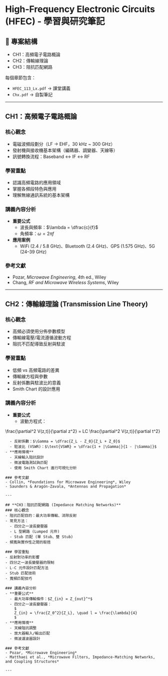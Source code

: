 # High-Frequency Electronic Circuits (HFEC) - 學習與研究筆記

## 📂 專案結構  
- CH1：高頻電子電路概論  
- CH2：傳輸線理論  
- CH3：阻抗匹配網路  

每個章節包含：  
- `HFEC_113_Lx.pdf` → 課堂講義  
- `Chx.pdf` → 自製筆記  

---

## **CH1：高頻電子電路概論**  
### 核心觀念  
- 電磁波頻段劃分（LF → EHF，30 kHz ~ 300 GHz）  
- 發射機與接收機基本架構（編碼器、調變器、天線等）  
- 訊號轉換流程：Baseband ↔ IF ↔ RF  

### 學習重點  
- 認識高頻電路的應用領域  
- 掌握各頻段特色與應用  
- 理解無線通訊系統的基本架構  

### 講義內容分析  
- **重要公式**  
  - 波長與頻率：$\lambda = \dfrac{c}{f}$ 
  - 角頻率：$\omega = 2\pi f$  
- **應用案例**  
  - WiFi (2.4 / 5.8 GHz)、Bluetooth (2.4 GHz)、GPS (1.575 GHz)、5G (24–39 GHz)  

### 參考文獻  
- Pozar, *Microwave Engineering*, 4th ed., Wiley  
- Chang, *RF and Microwave Wireless Systems*, Wiley  

---

## **CH2：傳輸線理論 (Transmission Line Theory)**  
### 核心觀念  
- 高頻必須使用分佈參數模型  
- 傳輸線電壓/電流遵循波動方程  
- 阻抗不匹配導致反射與駐波  

### 學習重點  
- 低頻 vs 高頻電路的差異  
- 傳輸線方程與參數  
- 反射係數與駐波比的意義  
- Smith Chart 的設計應用  

### 講義內容分析  
- **重要公式**  
  - 波動方程式：  
    ```math
\frac{\partial^2 V(z,t)}{\partial z^2} = LC \frac{\partial^2 V(z,t)}{\partial t^2}
```  
  - 反射係數：$\Gamma = \dfrac{Z_L - Z_0}{Z_L + Z_0}$  
  - 駐波比 (VSWR)：$\text{VSWR} = \dfrac{1 + |\Gamma|}{1 - |\Gamma|}$  
- **應用情境**  
  - 天線輸入阻抗設計  
  - 微波電路測試與匹配  
  - 使用 Smith Chart 進行可視化分析  

### 參考文獻  
- Collin, *Foundations for Microwave Engineering*, Wiley  
- Saunders & Aragón-Zavala, *Antennas and Propagation*  

---

## **CH3：阻抗匹配網路 (Impedance Matching Networks)**  
### 核心觀念  
- 阻抗匹配目的：最大功率傳輸、消除反射  
- 常見方法：  
  - 四分之一波長變壓器  
  - L 型網路 (Lumped 元件)  
  - Stub 匹配 (單 Stub、雙 Stub)  
- 頻寬與實作性之間的取捨  

### 學習重點  
- 反射對功率的影響  
- 四分之一波長變壓器的限制  
- L-C 元件設計匹配方法  
- Stub 匹配技術  
- 寬頻匹配技巧  

### 講義內容分析  
- **重要公式**  
  - 最大功率傳輸條件：$Z_{in} = Z_{out}^*$  
  - 四分之一波長變壓器：  
    $
    Z_{in} = \frac{Z_0^2}{Z_L}, \quad l = \frac{\lambda}{4}
    $  
- **應用情境**  
  - 天線阻抗調整  
  - 放大器輸入/輸出匹配  
  - 微波濾波器設計  

### 參考文獻  
- Pozar, *Microwave Engineering*  
- Matthaei et al., *Microwave Filters, Impedance-Matching Networks, and Coupling Structures*  

---
